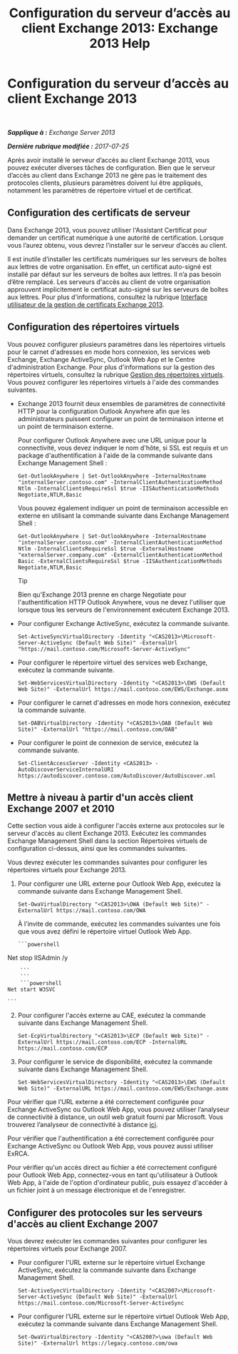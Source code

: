 ﻿---
title: 'Configuration du serveur d’accès au client Exchange 2013: Exchange 2013 Help'
TOCTitle: Configuration du serveur d’accès au client Exchange 2013
ms:assetid: 01432ae4-2a00-44a4-a4dd-4eb8d7e6cfae
ms:mtpsurl: https://technet.microsoft.com/fr-fr/library/Hh529912(v=EXCHG.150)
ms:contentKeyID: 50477418
ms.date: 04/24/2018
mtps_version: v=EXCHG.150
ms.translationtype: HT
---

# Configuration du serveur d’accès au client Exchange 2013

 

_**Sapplique à :** Exchange Server 2013_

_**Dernière rubrique modifiée :** 2017-07-25_

Après avoir installé le serveur d’accès au client Exchange 2013, vous pouvez exécuter diverses tâches de configuration. Bien que le serveur d’accès au client dans Exchange 2013 ne gère pas le traitement des protocoles clients, plusieurs paramètres doivent lui être appliqués, notamment les paramètres de répertoire virtuel et de certificat.

## Configuration des certificats de serveur

Dans Exchange 2013, vous pouvez utiliser l'Assistant Certificat pour demander un certificat numérique à une autorité de certification. Lorsque vous l’aurez obtenu, vous devrez l’installer sur le serveur d’accès au client.

Il est inutile d’installer les certificats numériques sur les serveurs de boîtes aux lettres de votre organisation. En effet, un certificat auto-signé est installé par défaut sur les serveurs de boîtes aux lettres. Il n’a pas besoin d’être remplacé. Les serveurs d'accès au client de votre organisation approuvent implicitement le certificat auto-signé sur les serveurs de boîtes aux lettres. Pour plus d'informations, consultez la rubrique [Interface utilisateur de la gestion de certificats Exchange 2013](exchange-2013-certificate-management-ui-exchange-2013-help.md).

## Configuration des répertoires virtuels

Vous pouvez configurer plusieurs paramètres dans les répertoires virtuels pour le carnet d'adresses en mode hors connexion, les services web Exchange, Exchange ActiveSync, Outlook Web App et le Centre d'administration Exchange. Pour plus d'informations sur la gestion des répertoires virtuels, consultez la rubrique [Gestion des répertoires virtuels](virtual-directory-management-exchange-2013-help.md). Vous pouvez configurer les répertoires virtuels à l'aide des commandes suivantes.

  - Exchange 2013 fournit deux ensembles de paramètres de connectivité HTTP pour la configuration Outlook Anywhere afin que les administrateurs puissent configurer un point de terminaison interne et un point de terminaison externe.
    
    Pour configurer Outlook Anywhere avec une URL unique pour la connectivité, vous devez indiquer le nom d'hôte, si SSL est requis et un package d'authentification à l'aide de la commande suivante dans Exchange Management Shell :
    
        Get-OutlookAnywhere | Set-OutlookAnywhere -InternalHostname "internalServer.contoso.com" -InternalClientAuthenticationMethod Ntlm -InternalClientsRequireSsl $true -IISAuthenticationMethods Negotiate,NTLM,Basic
    
    Vous pouvez également indiquer un point de terminaison accessible en externe en utilisant la commande suivante dans Exchange Management Shell :
    
        Get-OutlookAnywhere | Set-OutlookAnywhere -InternalHostname "internalServer.contoso.com" -InternalClientAuthenticationMethod Ntlm -InternalClientsRequireSsl $true -ExternalHostname "externalServer.company.com" -ExternalClientAuthenticationMethod Basic -ExternalClientsRequireSsl $true -IISAuthenticationMethods Negotiate,NTLM,Basic
    
    > [!TIP]  
    > Bien qu'Exchange 2013 prenne en charge Negotiate pour l'authentification HTTP Outlook Anywhere, vous ne devez l'utiliser que lorsque tous les serveurs de l'environnement exécutent Exchange 2013.


  - Pour configurer Exchange ActiveSync, exécutez la commande suivante.
    
        Set-ActiveSyncVirtualDirectory -Identity "<CAS2013>\Microsoft-Server-ActiveSync (Default Web Site)" -ExternalUrl "https://mail.contoso.com/Microsoft-Server-ActiveSync"

  - Pour configurer le répertoire virtuel des services web Exchange, exécutez la commande suivante.
    
        Set-WebServicesVirtualDirectory -Identity "<CAS2013>\EWS (Default Web Site)" -ExternalUrl https://mail.contoso.com/EWS/Exchange.asmx

  - Pour configurer le carnet d'adresses en mode hors connexion, exécutez la commande suivante.
    
        Set-OABVirtualDirectory -Identity "<CAS2013>\OAB (Default Web Site)" -ExternalUrl "https://mail.contoso.com/OAB"

  - Pour configurer le point de connexion de service, exécutez la commande suivante.
    
        Set-ClientAccessServer -Identity <CAS2013> -AutoDiscoverServiceInternalURI https://autodiscover.contoso.com/AutoDiscover/AutoDiscover.xml

## Mettre à niveau à partir d'un accès client Exchange 2007 et 2010

Cette section vous aide à configurer l'accès externe aux protocoles sur le serveur d'accès au client Exchange 2013. Exécutez les commandes Exchange Management Shell dans la section Répertoires virtuels de configuration ci-dessus, ainsi que les commandes suivantes.

Vous devrez exécuter les commandes suivantes pour configurer les répertoires virtuels pour Exchange 2013.

1.  Pour configurer une URL externe pour Outlook Web App, exécutez la commande suivante dans Exchange Management Shell.
    
        Set-OwaVirtualDirectory "<CAS2013>\OWA (Default Web Site)" -ExternalUrl https://mail.contoso.com/OWA
    
    À l'invite de commande, exécutez les commandes suivantes une fois que vous avez défini le répertoire virtuel Outlook Web App.
    ```
    ```powershell
Net stop IISAdmin /y
```
    ```
    ```
    ```powershell
Net start W3SVC
```
    ```
2.  Pour configurer l'accès externe au CAE, exécutez la commande suivante dans Exchange Management Shell.
    
        Set-EcpVirtualDirectory "<CAS2013>\ECP (Default Web Site)" -ExternalUrl https://mail.contoso.com/ECP -InternalURL https://mail.contoso.com/ECP 

3.  Pour configurer le service de disponibilité, exécutez la commande suivante dans Exchange Management Shell.
    
        Set-WebServicesVirtualDirectory -Identity "<CAS2013>\EWS (Default Web Site)" -ExternalURL https://mail.contoso.com/EWS/Exchange.asmx

Pour vérifier que l’URL externe a été correctement configurée pour Exchange ActiveSync ou Outlook Web App, vous pouvez utiliser l’analyseur de connectivité à distance, un outil web gratuit fourni par Microsoft. Vous trouverez l’analyseur de connectivité à distance [ici](http://go.microsoft.com/fwlink/?linkid=154308).

Pour vérifier que l'authentification a été correctement configurée pour Exchange ActiveSync ou Outlook Web App, vous pouvez aussi utiliser ExRCA.

Pour vérifier qu'un accès direct au fichier a été correctement configuré pour Outlook Web App, connectez-vous en tant qu'utilisateur à Outlook Web App, à l'aide de l'option d'ordinateur public, puis essayez d'accéder à un fichier joint à un message électronique et de l'enregistrer.

## Configurer des protocoles sur les serveurs d'accès au client Exchange 2007

Vous devrez exécuter les commandes suivantes pour configurer les répertoires virtuels pour Exchange 2007.

  - Pour configurer l'URL externe sur le répertoire virtuel Exchange ActiveSync, exécutez la commande suivante dans Exchange Management Shell.
    
        Set-ActiveSyncVirtualDirectory -Identity "<CAS2007>\Microsoft-Server-ActiveSync (Default Web Site)" -ExternalUrl https://mail.contoso.com/Microsoft-Server-ActiveSync

  - Pour configurer l’URL externe sur le répertoire virtuel Outlook Web App, exécutez la commande suivante dans Exchange Management Shell.
    
        Set-OwaVirtualDirectory -Identity "<CAS2007>\owa (Default Web Site)" -ExternalUrl https://legacy.contoso.com/owa

